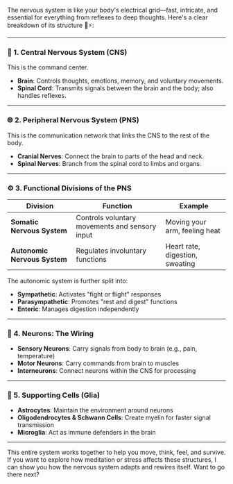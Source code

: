 The nervous system is like your body's electrical grid—fast, intricate, and essential for everything from reflexes to deep thoughts. Here's a clear breakdown of its structure 🧠⚡:

---

### 🧠 1. Central Nervous System (CNS)
This is the command center.

- **Brain**: Controls thoughts, emotions, memory, and voluntary movements.
- **Spinal Cord**: Transmits signals between the brain and the body; also handles reflexes.

---

### 🌐 2. Peripheral Nervous System (PNS)
This is the communication network that links the CNS to the rest of the body.

- **Cranial Nerves**: Connect the brain to parts of the head and neck.
- **Spinal Nerves**: Branch from the spinal cord to limbs and organs.

---

### ⚙️ 3. Functional Divisions of the PNS

| Division               | Function                                      | Example                          |
|------------------------|-----------------------------------------------|----------------------------------|
| **Somatic Nervous System** | Controls voluntary movements and sensory input | Moving your arm, feeling heat   |
| **Autonomic Nervous System** | Regulates involuntary functions             | Heart rate, digestion, sweating |

The autonomic system is further split into:
- **Sympathetic**: Activates "fight or flight" responses
- **Parasympathetic**: Promotes "rest and digest" functions
- **Enteric**: Manages digestion independently

---

### 🔌 4. Neurons: The Wiring
- **Sensory Neurons**: Carry signals from body to brain (e.g., pain, temperature)
- **Motor Neurons**: Carry commands from brain to muscles
- **Interneurons**: Connect neurons within the CNS for processing

---

### 🧬 5. Supporting Cells (Glia)
- **Astrocytes**: Maintain the environment around neurons
- **Oligodendrocytes & Schwann Cells**: Create myelin for faster signal transmission
- **Microglia**: Act as immune defenders in the brain

---

This entire system works together to help you move, think, feel, and survive. If you want to explore how meditation or stress affects these structures, I can show you how the nervous system adapts and rewires itself. Want to go there next?